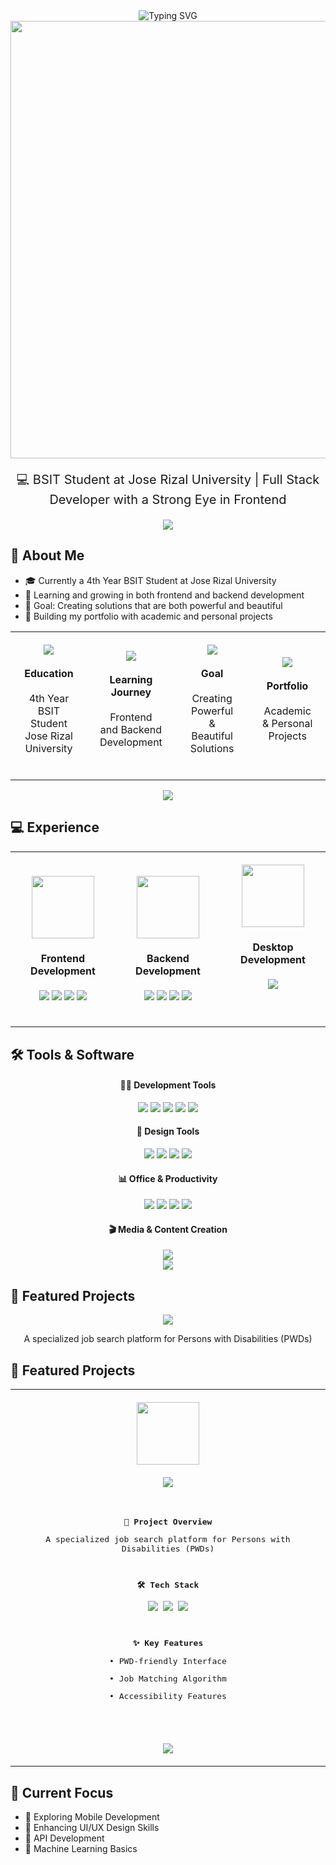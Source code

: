 <div align="center">
  <img src="https://readme-typing-svg.herokuapp.com?font=Poppins&weight=700&size=40&pause=1000&color=6F3DFF&center=true&vCenter=true&width=500&lines=Hello%2C+I'm+Jezebel+%F0%9F%91%8B&repeat=true&duration=3000" alt="Typing SVG" />
  <br>
  <div align="center">
  <img src="https://user-images.githubusercontent.com/74038190/212284100-561aa473-3905-4a80-b561-0d28506553ee.gif" width="700">
</div>
  <p style="font-size: 20px;">
    💻 BSIT Student at Jose Rizal University | Full Stack Developer with a Strong Eye in Frontend
  </p>
</div>

<div align="center">
  <img src="https://user-images.githubusercontent.com/73097560/115834477-dbab4500-a447-11eb-908a-139a6edaec5c.gif">
</div>

## 🚀 About Me
- 🎓 Currently a 4th Year BSIT Student at Jose Rizal University
- 🌱 Learning and growing in both frontend and backend development
- 🎯 Goal: Creating solutions that are both powerful and beautiful
- 💼 Building my portfolio with academic and personal projects
  
<div align="center">
  <table border="0" width="100%">
    <tr>
      <td align="center" width="25%" style="padding: 20px;">
        <kbd><img src="https://readme-typing-svg.herokuapp.com?font=Poppins&weight=700&size=40&duration=1&pause=1000&color=6F3DFF&center=true&vCenter=true&repeat=false&width=60&height=60&lines=👨‍🎓" /></kbd>
        <br><br>
        <b>Education</b>
        <br><br>
        4th Year BSIT Student
        <br>
        Jose Rizal University
        <br><br>
      </td>
      <td align="center" width="25%" style="padding: 20px;">
        <kbd><img src="https://readme-typing-svg.herokuapp.com?font=Poppins&weight=700&size=40&duration=1&pause=1000&color=6F3DFF&center=true&vCenter=true&repeat=false&width=60&height=60&lines=📚" /></kbd>
        <br><br>
        <b>Learning Journey</b>
        <br><br>
        Frontend and Backend
        <br>
        Development
        <br><br>
      </td>
      <td align="center" width="25%" style="padding: 20px;">
        <kbd><img src="https://readme-typing-svg.herokuapp.com?font=Poppins&weight=700&size=40&duration=1&pause=1000&color=6F3DFF&center=true&vCenter=true&repeat=false&width=60&height=60&lines=🎯" /></kbd>
        <br><br>
        <b>Goal</b>
        <br><br>
        Creating Powerful &
        <br>
        Beautiful Solutions
        <br><br>
      </td>
      <td align="center" width="25%" style="padding: 20px;">
        <kbd><img src="https://readme-typing-svg.herokuapp.com?font=Poppins&weight=700&size=40&duration=1&pause=1000&color=6F3DFF&center=true&vCenter=true&repeat=false&width=60&height=60&lines=💼" /></kbd>
        <br><br>
        <b>Portfolio</b>
        <br><br>
        Academic & Personal
        <br>
        Projects
        <br><br>
      </td>
    </tr>
  </table>
</div>


<div align="center">
  <img src="https://user-images.githubusercontent.com/73097560/115834477-dbab4500-a447-11eb-908a-139a6edaec5c.gif">
</div>

## 💻 Experience

<div align="center">
  <table border="0" width="100%">
    <tr>
      <td align="center" width="33.33%" style="padding: 20px;">
        <img src="https://user-images.githubusercontent.com/74038190/212257454-16e3712e-945a-4ca2-b238-408ad0bf87e6.gif" width="100">
        <h4>Frontend Development</h4>
        <img src="https://img.shields.io/badge/HTML5-E34F26?style=for-the-badge&logo=html5&logoColor=white"/>
        <img src="https://img.shields.io/badge/CSS3-1572B6?style=for-the-badge&logo=css3&logoColor=white"/>
        <img src="https://img.shields.io/badge/JavaScript-F7DF1E?style=for-the-badge&logo=javascript&logoColor=black"/>
        <img src="https://img.shields.io/badge/Bootstrap-563D7C?style=for-the-badge&logo=bootstrap&logoColor=white"/>
      </td>
      <td align="center" width="33.33%" style="padding: 20px;">
        <img src="https://user-images.githubusercontent.com/74038190/212257472-08e52665-c503-4bd9-aa20-f5a4dae769b5.gif" width="100">
        <h4>Backend Development</h4>
        <img src="https://img.shields.io/badge/PHP-777BB4?style=for-the-badge&logo=php&logoColor=white"/>
        <img src="https://img.shields.io/badge/Laravel-FF2D20?style=for-the-badge&logo=laravel&logoColor=white"/>
        <img src="https://img.shields.io/badge/Python-3776AB?style=for-the-badge&logo=python&logoColor=white"/>
        <img src="https://img.shields.io/badge/MySQL-005C84?style=for-the-badge&logo=mysql&logoColor=white"/>
      </td>
      <td align="center" width="33.33%" style="padding: 20px;">
        <img src="https://user-images.githubusercontent.com/74038190/212257468-1e9a91f1-b626-4baa-b15d-5c385dfa7ed2.gif" width="100">
        <h4>Desktop Development</h4>
        <img src="https://img.shields.io/badge/Visual_Basic-512BD4?style=for-the-badge&logo=.net&logoColor=white"/>
        <br><br>
        <img src="https://img.shields.io/badge/%E2%80%8E-white?style=for-the-badge&logoColor=white" style="visibility: hidden"/>
        <img src="https://img.shields.io/badge/%E2%80%8E-white?style=for-the-badge&logoColor=white" style="visibility: hidden"/>
        <img src="https://img.shields.io/badge/%E2%80%8E-white?style=for-the-badge&logoColor=white" style="visibility: hidden"/>
      </td>
    </tr>
  </table>
</div>


## 🛠️ Tools & Software

<div align="center">
  <h4>👨‍💻 Development Tools</h4>
  <img src="https://img.shields.io/badge/VS_Code-007ACC?style=for-the-badge&logo=visual-studio-code&logoColor=white"/>
  <img src="https://img.shields.io/badge/Eclipse-2C2255?style=for-the-badge&logo=eclipse&logoColor=white"/>
  <img src="https://img.shields.io/badge/Oracle-F80000?style=for-the-badge&logo=oracle&logoColor=white"/>
  <img src="https://img.shields.io/badge/Google_Colab-F9AB00?style=for-the-badge&logo=google-colab&logoColor=white"/>
  <img src="https://img.shields.io/badge/Hugging_Face-FFD21E?style=for-the-badge&logo=huggingface&logoColor=black"/>

  <h4>🎨 Design Tools</h4>
  <img src="https://img.shields.io/badge/Figma-F24E1E?style=for-the-badge&logo=figma&logoColor=white"/>
  <img src="https://img.shields.io/badge/Canva-00C4CC?style=for-the-badge&logo=canva&logoColor=white"/>
  <img src="https://img.shields.io/badge/Wix-000?style=for-the-badge&logo=wix&logoColor=white"/>
  <img src="https://img.shields.io/badge/Adobe_Animate-FF0000?style=for-the-badge&logo=adobe&logoColor=white"/>

  <h4>📊 Office & Productivity</h4>
  <img src="https://img.shields.io/badge/Microsoft_Office-D83B01?style=for-the-badge&logo=microsoft-office&logoColor=white"/>
  <img src="https://img.shields.io/badge/Microsoft_Word-2B579A?style=for-the-badge&logo=microsoft-word&logoColor=white"/>
  <img src="https://img.shields.io/badge/Microsoft_Excel-217346?style=for-the-badge&logo=microsoft-excel&logoColor=white"/>
  <img src="https://img.shields.io/badge/Microsoft_PowerPoint-B7472A?style=for-the-badge&logo=microsoft-powerpoint&logoColor=white"/>

  <h4>🎬 Media & Content Creation</h4>
  <img src="https://img.shields.io/badge/Filmora-000000?style=for-the-badge&logo=wondershare&logoColor=white"/>
</div>

<div align="center">
  <img src="https://user-images.githubusercontent.com/73097560/115834477-dbab4500-a447-11eb-908a-139a6edaec5c.gif">
</div>

## 🌟 Featured Projects
<div align="center">
  <a href="https://acjobsph.com">
    <img src="https://img.shields.io/badge/AccesiJobs-Job_Platform_for_PWDs-blue?style=for-the-badge"/>
  </a>
  <p>A specialized job search platform for Persons with Disabilities (PWDs)</p>
</div>

## 🌟 Featured Projects

<div align="center">
  <table border="0" width="100%">
    <tr>
      <td align="center" style="padding: 20px;">
        <img src="https://user-images.githubusercontent.com/74038190/212750672-2f3f2b50-c84f-4ed8-a60a-849ae69ff9df.gif" width="100">
        <br><br>
        <a href="https://acjobsph.com">
          <img src="https://img.shields.io/badge/AccesiJobs-Job_Platform_for_PWDs-6F3DFF?style=for-the-badge&logoColor=white"/>
        </a>
        <br><br>
        <kbd>
          <br>
          <p><b>🎯 Project Overview</b></p>
          <p>A specialized job search platform for Persons with Disabilities (PWDs)</p>
          <br>
          <p><b>🛠️ Tech Stack</b></p>
          <p>
            <img src="https://img.shields.io/badge/Laravel-FF2D20?style=flat-square&logo=laravel&logoColor=white"/>
            <img src="https://img.shields.io/badge/MySQL-4479A1?style=flat-square&logo=mysql&logoColor=white"/>
            <img src="https://img.shields.io/badge/Bootstrap-7952B3?style=flat-square&logo=bootstrap&logoColor=white"/>
          </p>
          <br>
          <p><b>✨ Key Features</b></p>
          <p>• PWD-friendly Interface</p>
          <p>• Job Matching Algorithm</p>
          <p>• Accessibility Features</p>
          <br>
        </kbd>
        <br><br>
        <a href="https://acjobsph.com">
          <img src="https://img.shields.io/badge/View_Project-4c1d95?style=for-the-badge&logo=firefox&logoColor=white"/>
        </a>
      </td>
    </tr>
  </table>
</div>


## 🎯 Current Focus
- 📱 Exploring Mobile Development
- 🎨 Enhancing UI/UX Design Skills
- 🔄 API Development
- 🤖 Machine Learning Basics



